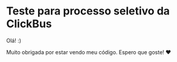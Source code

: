# Teste para processo seletivo da ClickBus
Olá! :) 

Muito obrigada por estar vendo meu código. Espero que goste! ♥

